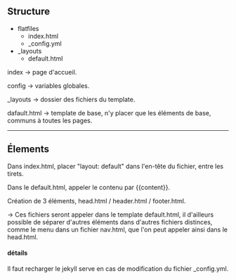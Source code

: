 ## Structure

* flatfiles
  * index.html
  * _config.yml
* _layouts
  * default.html
  
index -> page d'accueil.

config -> variables globales.

_layouts -> dossier des fichiers du template.

dafault.html -> template de base, n'y placer que les éléments de base, communs à toutes les pages.

---

## Élements

Dans index.html, placer "layout: default" dans l'en-tête du fichier, entre les tirets.

Dans le default.html, appeler le contenu par {{content}}.

Création de 3 éléments, head.html / header.html / footer.html.

-> Ces fichiers seront appeler dans le template default.html, il d'ailleurs possible de séparer d'autres éléments dans d'autres fichiers distinces, comme le menu dans un fichier nav.html, que l'on peut appeler ainsi dans le head.html.


#### détails

Il faut recharger le jekyll serve en cas de modification du fichier _config.yml.
